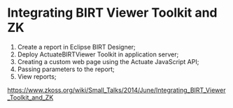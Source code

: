 Integrating BIRT Viewer Toolkit and ZK
============
1. Create a report in Eclipse BIRT Designer; 
2. Deploy ActuateBIRTViewer Toolkit in application server; 
3. Creating a custom web page using the Actuate JavaScript API; 
4. Passing parameters to the report;
5. View reports;

https://www.zkoss.org/wiki/Small_Talks/2014/June/Integrating_BIRT_Viewer_Toolkit_and_ZK
